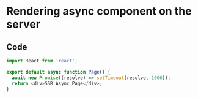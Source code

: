 # Rendering async component on the server



## Code

```typescript
import React from 'react';

export default async function Page() {
  await new Promise((resolve) => setTimeout(resolve, 1000));
  return <div>SSR Async Page</div>;
}
```